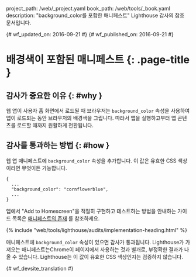 project_path: /web/_project.yaml
book_path: /web/tools/_book.yaml
description: "background_color를 포함한 매니페스트" Lighthouse 감사의 참조 문서입니다.

{# wf_updated_on: 2016-09-21 #}
{# wf_published_on: 2016-09-21 #}

# 배경색이 포함된 매니페스트  {: .page-title }

## 감사가 중요한 이유 {: #why }

웹 앱이 사용자 홈 화면에서 로드될 때 브라우저는
`background_color` 속성을 사용하여 앱이 로드되는 동안 브라우저의 배경색을
그립니다. 따라서 앱을 실행하고부터 앱 콘텐츠를 로드할 때까지
원활하게 전환됩니다.

## 감사를 통과하는 방법 {: #how }

웹 앱 매니페스트에 `background_color` 속성을 추가합니다. 이 값은 유효한
CSS 색상이라면 무엇이든 가능합니다.

    {
      ...
      "background_color": "cornflowerblue",
      ...
    }

앱에서 "Add to Homescreen"을 적절히 구현하고 테스트하는 방법을 안내하는 가이드 목록은 [매니페스트의 존재](manifest-exists#how)
를 참조하세요.


{% include "web/tools/lighthouse/audits/implementation-heading.html" %}

매니페스트에 `background_color` 속성이 있으면 감사가 통과됩니다.
Lighthouse가 가져오는 매니페스트는Chrome이 페이지에서 사용하는 것과 별개로, 부정확한 결과가 나올 수 있습니다.
 Lighthouse는
이 값이 유효한 CSS 색상인지는 검증하지 않습니다.


{# wf_devsite_translation #}
